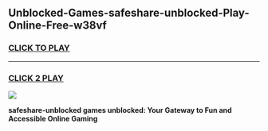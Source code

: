 
## Unblocked-Games-safeshare-unblocked-Play-Online-Free-w38vf
<h3>
<a href="https://premium76.site?title=safeshare-unblocked&ref=26A">CLICK TO PLAY</a></h3>
<hr>

<h3>
<a href="https://premium76.site?title=safeshare-unblocked&ref=26A">CLICK 2 PLAY</a>
  
</h3>

<a href="https://premium76.site?title=safeshare-unblocked&ref=26A"><img src="https://clearcache.store/games.png"></a>


**safeshare-unblocked games unblocked: Your Gateway to Fun and Accessible Online Gaming**

